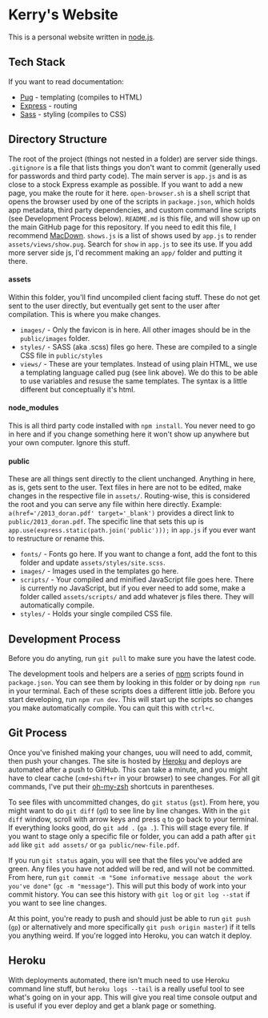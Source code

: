 # Kerry's Website

This is a personal website written in [node.js](https://nodejs.org/en/). 

## Tech Stack
If you want to read documentation:

* [Pug](https://pugjs.org) - templating (compiles to HTML)
* [Express](https://expressjs.com/) - routing
* [Sass](http://sass-lang.com/) - styling (compiles to CSS)

## Directory Structure

The root of the project (things not nested in a folder) are server side things. `.gitignore` is a file that lists things you don't want to commit (generally used for passwords and third party code). The main server is `app.js` and is as close to a stock Express example as possible. If you want to add a new page, you make the route for it here. `open-browser.sh` is a shell script that opens the browser used by one of the scripts in `package.json`, which holds app metadata, third party dependencies, and custom command line scripts (see Development Process below). `README.md` is this file, and will show up on the main GitHub page for this repository. If you need to edit this file, I recommend [MacDown](https://macdown.uranusjr.com/). `shows.js` is a list of shows used by `app.js` to render `assets/views/show.pug`. Search for `show` in `app.js` to see its use. If you add more server side js, I'd recomment making an `app/` folder and putting it there.

#### assets
Within this folder, you'll find uncompiled client facing stuff. These do not get sent to the user directly, but eventually get sent to the user after compilation. This is where you make changes.

* `images/` - Only the favicon is in here. All other images should be in the `public/images` folder.
* `styles/` - SASS (aka .scss) files go here. These are compiled to a single CSS file in 	`public/styles` 
* `views/` - These are your templates. Instead of using plain HTML, we use a templating language called pug (see link above). We do this to be able to use variables and resuse the same templates. The syntax is a little different but conceptually it's html.

#### node_modules
This is all third party code installed with ```npm install```. You never need to go in here and if you change something here it won't show up anywhere but your own computer. Ignore this stuff.

#### public
These are all things sent directly to the client unchanged. Anything in here, as is, gets sent to the user. Text files in here are not to be edited, make changes in the respective file in `assets/`. Routing-wise, this is considered the root and you can serve any file within here directly. Example: `a(href='/2013_doran.pdf' target='_blank')` provides a direct link to `public/2013_doran.pdf`. The specific line that sets this up is `app.use(express.static(path.join('public')));` in `app.js` if you ever want to restructure or rename this.

* `fonts/` - Fonts go here. If you want to change a font, add the font to this folder and update `assets/styles/site.scss`.
* `images/` - Images used in the templates go here.
* `scripts/` - Your compiled and minified JavaScript file goes here. There is currently no JavaScript, but if you ever need to add some, make a folder called `assets/scripts/` and add whatever js files there. They will automatically compile.
* `styles/` - Holds your single compiled CSS file.

## Development Process

Before you do anyting, run `git pull` to make sure you have the latest code.

The development tools and helpers are a series of [npm](https://www.npmjs.com/) scripts found in `package.json`. You can see them by looking in this folder or by doing `npm run` in your terminal. Each of these scripts does a different little job. Before you start developing, run `npm run dev`. This will start up the scripts so changes you make automatically compile. You can quit this with `ctrl+c`.

## Git Process

Once you've finished making your changes, uou will need to add, commit, then push your changes. The site is hosted by [Heroku](https://heroku.com) and deploys are automated after a push to GitHub. This can take a minute, and you might have to clear cache (`cmd+shift+r` in your browser) to see changes. For all git commands, I've put their [oh-my-zsh](https://github.com/robbyrussell/oh-my-zsh) shortcuts in parentheses.

To see files with uncommitted changes, do `git status` (`gst`). From here, you might want to do `git diff` (`gd`) to see line by line changes. With in the `git diff` window, scroll with arrow keys and press `q` to go back to your terminal. If everything looks good, do `git add .` (`ga .`). This will stage every file. If you want to stage only a specific file or folder, you can add a path after `git add` like `git add assets/` or `ga public/new-file.pdf`.

If you run `git status` again, you will see that the files you've added are green. Any files you have not added will be red, and will not be committed. From here, run `git commit -m "Some informative message about the work you've done"` (`gc -m "message"`). This will put this body of work into your commit history. You can see this history with `git log` or `git log --stat` if you want to see line changes.

At this point, you're ready to push and should just be able to run `git push` (`gp`) or alternatively and more specifically `git push origin master`) if it tells you anything weird. If you're logged into Heroku, you can watch it deploy.

## Heroku

With deployments automated, there isn't much need to use Heroku command line stuff, but `heroku logs --tail` is a really useful tool to see what's going on in your app. This will give you real time console output and is useful if you ever deploy and get a blank page or something.

